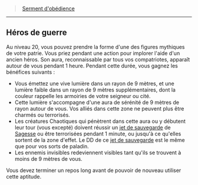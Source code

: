 ﻿---
!Generic
Id: paladin_obedience_hd.md#héros-de-guerre
ParentLink: paladin_obedience_hd.md#serment-dobédience
Name: Héros de guerre
ParentName: Serment d'obédience
NameLevel: 2
Attributes: {}
---
> [Serment d'obédience](hd_paladin_obedience.md)

---

## Héros de guerre

Au niveau 20, vous pouvez prendre la forme d'une des figures mythiques de votre patrie. Vous priez pendant une action pour implorer l'aide d'un ancien héros. Son aura, reconnaissable par tous vos compatriotes, apparaît autour de vous pendant 1 heure. Pendant cette durée, vous gagnez les bénéfices suivants :

* Vous émettez une vive lumière dans un rayon de 9 mètres, et une lumière faible dans un rayon de 9 mètres supplémentaires, dont la couleur rappelle les armoiries de votre seigneur ou cité.
* Cette lumière s'accompagne d'une aura de sérénité de 9 mètres de rayon autour de vous. Vos alliés dans cette zone ne peuvent plus être charmés ou terrorisés.
* Les créatures Chaotiques qui pénètrent dans cette aura ou y débutent leur tour (vous excepté) doivent réussir un [jet de sauvegarde](hd_abilities_jets_de_sauvegarde.md) de [Sagesse](hd_abilities_wisdom.md) ou être terrorisées pendant 1 minute, ou jusqu'à ce qu'elles sortent de la zone d'effet. Le DD de ce [jet de sauvegarde](hd_abilities_jets_de_sauvegarde.md) est le même que pour vos sorts de paladin.
* Les ennemis invisibles redeviennent visibles tant qu'ils se trouvent à moins de 9 mètres de vous.

Vous devez terminer un repos long avant de pouvoir de nouveau utiliser cette aptitude.

